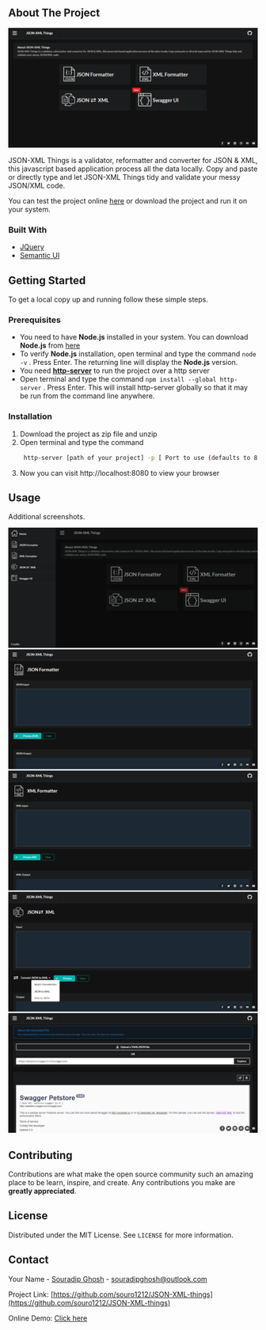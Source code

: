 
<!-- ABOUT THE PROJECT -->
## About The Project

<img src="https://raw.githubusercontent.com/souro1212/JSON-XML-things/main/pics/home.png" alt="Logo">

JSON-XML Things is a validator, reformatter and converter for JSON & XML, this javascript based application process all the data locally. 
Copy and paste or directly type and let JSON-XML Things tidy and validate your messy JSON/XML code. 


You can test the project online [here](http://souradipghosh.in/JSON%20&%20XML%20formatter/) or download the project and run it on your system.  

### Built With

* [JQuery](https://jquery.com)
* [Semantic UI](https://semantic-ui.com/)



<!-- GETTING STARTED -->
## Getting Started

To get a local copy up and running follow these simple steps.

### Prerequisites

* You need to have **Node.js** installed in your system. You can download **Node.js** from [here](https://nodejs.org/en/)
* To verify **Node.js** installation, open terminal and type the command `node -v` . Press Enter. The returning line will display the **Node.js** version.
* You need **[http-server](https://www.npmjs.com/package/http-server)** to run the project over a http server
* Open terminal and type the command `npm install --global http-server` . Press Enter. This will install http-server globally so that it may be run from the command line anywhere. 


### Installation

1. Download the project as zip file and unzip 
2. Open terminal and type the command  
   ```sh
    http-server [path of your project] -p [ Port to use (defaults to 8080)]
   ```
3. Now you can visit http://localhost:8080 to view your browser



<!-- USAGE EXAMPLES -->
## Usage

Additional screenshots.

<img src="https://github.com/souro1212/JSON-XML-things/blob/main/pics/home%202.png" alt="Logo">
<img src="https://raw.githubusercontent.com/souro1212/JSON-XML-things/main/pics/json.png" alt="Logo">
<img src="https://raw.githubusercontent.com/souro1212/JSON-XML-things/main/pics/xml.png" alt="Logo">
<img src="https://raw.githubusercontent.com/souro1212/JSON-XML-things/main/pics/json-xml.png" alt="Logo">
<img src="https://raw.githubusercontent.com/souro1212/JSON-XML-things/main/pics/swaggerui.png" alt="Logo">


<!-- CONTRIBUTING -->
## Contributing

Contributions are what make the open source community such an amazing place to be learn, inspire, and create. Any contributions you make are **greatly appreciated**.



<!-- LICENSE -->
## License

Distributed under the MIT License. See `LICENSE` for more information.



<!-- CONTACT -->
## Contact

Your Name - [Souradip Ghosh](https://www.linkedin.com/in/souradip-ghosh/) - souradipghosh@outlook.com

Project Link: [https://github.com/souro1212/JSON-XML-things](https://github.com/souro1212/JSON-XML-things)

Online Demo:  [Click here](http://souradipghosh.in/JSON%20&%20XML%20formatter/)








